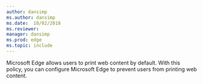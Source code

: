 ```yaml
---
author: dansimp
ms.author: dansimp
ms.date:  10/02/2018
ms.reviewer: 
manager: dansimp
ms.prod: edge
ms.topic: include
---
```


Microsoft Edge allows users to print web content by default. With this policy, you can configure Microsoft Edge to prevent users from printing web content. 
